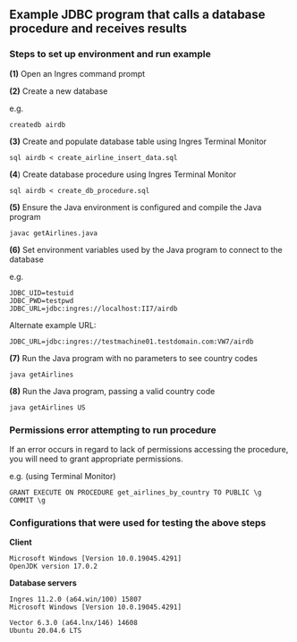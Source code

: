 ## Example JDBC program that calls a database procedure and receives results

### Steps to set up environment and run example

**(1)** Open an Ingres command prompt  

**(2)** Create a new database  

e.g.  

    createdb airdb

**(3)** Create and populate database table using Ingres Terminal Monitor  

    sql airdb < create_airline_insert_data.sql

**(4**) Create database procedure using Ingres Terminal Monitor  

    sql airdb < create_db_procedure.sql

**(5)** Ensure the Java environment is configured and compile the Java program  

    javac getAirlines.java

**(6)** Set environment variables used by the Java program to connect to the database  

e.g.  
 
    JDBC_UID=testuid
    JDBC_PWD=testpwd
    JDBC_URL=jdbc:ingres://localhost:II7/airdb

Alternate example URL:  

    JDBC_URL=jdbc:ingres://testmachine01.testdomain.com:VW7/airdb
   
**(7)** Run the Java program with no parameters to see country codes  

    java getAirlines

**(8)** Run the Java program, passing a valid country code  

    java getAirlines US

### Permissions error attempting to run procedure

If an error occurs in regard to lack of permissions accessing the procedure, you will need to grant appropriate permissions.  

e.g. (using Terminal Monitor)  

    GRANT EXECUTE ON PROCEDURE get_airlines_by_country TO PUBLIC \g
    COMMIT \g

### Configurations that were used for testing the above steps

**Client**

    Microsoft Windows [Version 10.0.19045.4291]
    OpenJDK version 17.0.2

**Database servers**

    Ingres 11.2.0 (a64.win/100) 15807
    Microsoft Windows [Version 10.0.19045.4291]

    Vector 6.3.0 (a64.lnx/146) 14608
    Ubuntu 20.04.6 LTS
